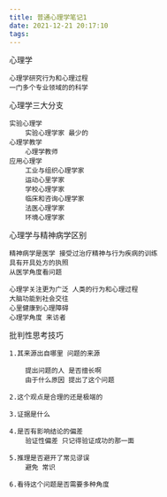 ```yaml
---
title: 普通心理学笔记1
date: 2021-12-21 20:17:10
tags:
---
```

心理学
    
    心理学研究行为和心理过程
    一门多个专业领域的的科学

心理学三大分支

    实验心理学 
        实验心理学家 最少的
    心理学教学
        心理学教师
    应用心理学
        工业与组织心理学家
        运动心里学家
        学校心理学家
        临床和咨询心理学家
        法医心理学家
        环境心理学家

心理学与精神病学区别
    
    精神病学是医学 接受过治疗精神与行为疾病的训练
    具有开具处方的执照
    从医学角度看问题

    心理学关注更为广泛 人类的行为和心理过程
    大脑功能到社会交往
    心里健康到心理障碍
    心理学角度 来访者


批判性思考技巧
    
    1.其来源出自哪里 问题的来源

        提出问题的人 是否擅长啊
        由于什么原因 提出了这个问题

    2.这个观点是合理的还是极端的

    3.证据是什么

    4.是否有影响结论的偏差
        验证性偏差 只记得验证成功的那一面

    5.推理是否避开了常见谬误
        避免 常识

    6.看待这个问题是否需要多种角度
    
    
    